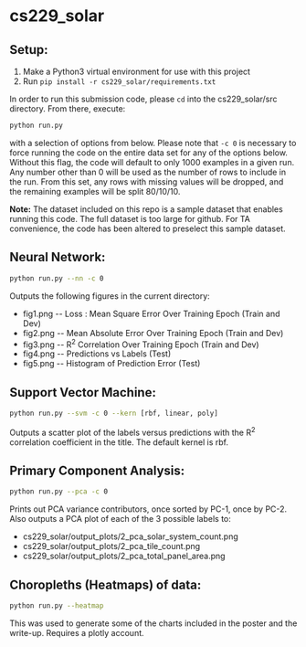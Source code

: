 # cs229_solar

Setup:
------
1. Make a Python3 virtual environment for use with this project
2. Run `pip install -r cs229_solar/requirements.txt`

In order to run this submission code, please `cd` into
the cs229_solar/src directory. From there, execute:
```bash
python run.py
```
with a selection of options from below. Please note that `-c 0` is
necessary to force running the code on the entire data set for any
of the options below. Without this flag, the code will default to
only 1000 examples in a given run. Any number other than 0 will be
used as the number of rows to include in the run. From this set, any
rows with missing values will be dropped, and the remaining examples
will be split 80/10/10.

**Note:** The dataset included on this repo is a sample dataset that
enables running this code. The full dataset is too large for github.
For TA convenience, the code has been altered to preselect this
sample dataset.


Neural Network:
---------------
```bash
python run.py --nn -c 0
```
Outputs the following figures in the current directory:
- fig1.png -- Loss : Mean Square Error Over Training Epoch (Train and Dev)
- fig2.png -- Mean Absolute Error Over Training Epoch (Train and Dev)
- fig3.png -- R<sup>2</sup> Correlation Over Training Epoch (Train and Dev)
- fig4.png -- Predictions vs Labels (Test)
- fig5.png -- Histogram of Prediction Error (Test)


Support Vector Machine:
-----------------------
```bash
python run.py --svm -c 0 --kern [rbf, linear, poly]
```
Outputs a scatter plot of the labels versus predictions with the
R<sup>2</sup> correlation coefficient in the title. The default kernel is rbf.

Primary Component Analysis:
---------------------------
```bash
python run.py --pca -c 0
```
Prints out PCA variance contributors, once sorted by PC-1, once by PC-2.
Also outputs a PCA plot of each of the 3 possible labels to:
- cs229_solar/output_plots/2_pca_solar_system_count.png
- cs229_solar/output_plots/2_pca_tile_count.png
- cs229_solar/output_plots/2_pca_total_panel_area.png

Choropleths (Heatmaps) of data:
--------------------------------
```bash
python run.py --heatmap
```
This was used to generate some of the charts included in the
poster and the write-up. Requires a plotly account.